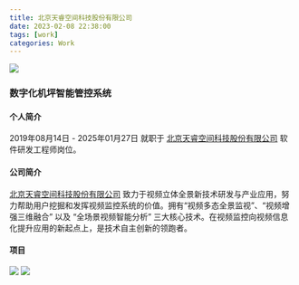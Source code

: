 ```yaml
---
title: 北京天睿空间科技股份有限公司
date: 2023-02-08 22:38:00
tags: [work]
categories: Work
---
```

<img src="https://sadness96.github.io/images/blog/work-IseeTech/mmexport1571912548200.jpg"/>

<!-- more -->
### 数字化机坪智能管控系统
#### 个人简介
2019年08月14日 - 2025年01月27日 就职于 [北京天睿空间科技股份有限公司](http://www.iseetech.com.cn/) 软件研发工程师岗位。
#### 公司简介
[北京天睿空间科技股份有限公司](http://www.iseetech.com.cn/) 致力于视频立体全景新技术研发与产业应用，努力帮助用户挖掘和发挥视频监控系统的价值。拥有“视频多态全景监视”、“视频增强三维融合” 以及 “全场景视频智能分析” 三大核心技术。在视频监控向视频信息化提升应用的新起点上，是技术自主创新的领跑者。

#### 项目
<img src="https://sadness96.github.io/images/blog/work-IseeTech/20200801_094053.jpg"/>
<img src="https://sadness96.github.io/images/blog/work-IseeTech/20200805_181128.jpg"/>